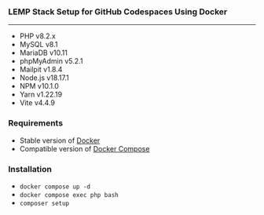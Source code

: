 ### LEMP Stack Setup for GitHub Codespaces Using Docker
---

- PHP v8.2.x
- MySQL v8.1
- MariaDB v10.11
- phpMyAdmin v5.2.1
- Mailpit v1.8.4
- Node.js v18.17.1
- NPM v10.1.0
- Yarn v1.22.19
- Vite v4.4.9

### Requirements
- Stable version of [Docker](https://docs.docker.com/engine/install/)
- Compatible version of [Docker Compose](https://docs.docker.com/compose/install/#install-compose)

### Installation
- `docker compose up -d`
- `docker compose exec php bash`
- `composer setup`

